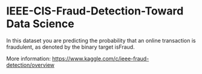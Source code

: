 # IEEE-CIS-Fraud-Detection-Toward Data Science
In this dataset you are predicting the probability that an online transaction is fraudulent, as denoted by the binary target isFraud.

More information: https://www.kaggle.com/c/ieee-fraud-detection/overview
